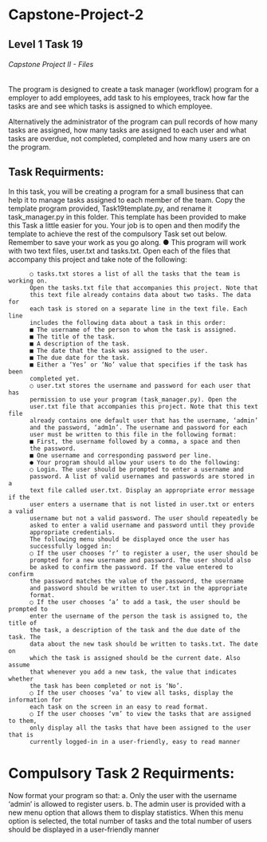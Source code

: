 # Capstone-Project-2

## Level 1 Task 19

###### Capstone Project II - Files 

The program is designed to create a task manager (workflow) program for a employer to add employees, add task to his employees, track how far the tasks are and see which tasks is assigned to which employee. 

Alternatively the administrator of the program can pull records of how many tasks are assigned, how many tasks are assigned to each user and what tasks are overdue, not completed, completed and how many users are on the program.

## Task Requirments:

In this task, you will be creating a program for a small business that can
help it to manage tasks assigned to each member of the team. Copy the
template program provided, Task19template.py, and rename it
task_manager.py in this folder. This template has been provided to make
this Task a little easier for you. Your job is to open and then modify the
template to achieve the rest of the compulsory Task set out below.
Remember to save your work as you go along.
● This program will work with two text files, user.txt and tasks.txt. Open
each of the files that accompany this project and take note of the
following:

          ○ tasks.txt stores a list of all the tasks that the team is working on.
          Open the tasks.txt file that accompanies this project. Note that
          this text file already contains data about two tasks. The data for
          each task is stored on a separate line in the text file. Each line
          includes the following data about a task in this order:
          ■ The username of the person to whom the task is assigned.
          ■ The title of the task.
          ■ A description of the task.
          ■ The date that the task was assigned to the user.
          ■ The due date for the task.
          ■ Either a ‘Yes’ or ‘No’ value that specifies if the task has been
          completed yet.
          ○ user.txt stores the username and password for each user that has
          permission to use your program (task_manager.py). Open the
          user.txt file that accompanies this project. Note that this text file
          already contains one default user that has the username, ‘admin’
          and the password, ‘adm1n’. The username and password for each
          user must be written to this file in the following format:
          ■ First, the username followed by a comma, a space and then
          the password.
          ■ One username and corresponding password per line.
          ● Your program should allow your users to do the following:
          ○ Login. The user should be prompted to enter a username and
          password. A list of valid usernames and passwords are stored in a
          text file called user.txt. Display an appropriate error message if the
          user enters a username that is not listed in user.txt or enters a valid
          username but not a valid password. The user should repeatedly be
          asked to enter a valid username and password until they provide
          appropriate credentials.
          The following menu should be displayed once the user has
          successfully logged in:
          ○ If the user chooses ‘r’ to register a user, the user should be
          prompted for a new username and password. The user should also
          be asked to confirm the password. If the value entered to confirm
          the password matches the value of the password, the username
          and password should be written to user.txt in the appropriate
          format.
          ○ If the user chooses ‘a’ to add a task, the user should be prompted to
          enter the username of the person the task is assigned to, the title of
          the task, a description of the task and the due date of the task. The
          data about the new task should be written to tasks.txt. The date on
          which the task is assigned should be the current date. Also assume
          that whenever you add a new task, the value that indicates whether
          the task has been completed or not is ‘No’.
          ○ If the user chooses ‘va’ to view all tasks, display the information for
          each task on the screen in an easy to read format.
          ○ If the user chooses ‘vm’ to view the tasks that are assigned to them,
          only display all the tasks that have been assigned to the user that is
          currently logged-in in a user-friendly, easy to read manner

# Compulsory Task 2 Requirments:

Now format your program so that:
a. Only the user with the username ‘admin’ is allowed to register
users.
b. The admin user is provided with a new menu option that allows
them to display statistics. When this menu option is selected, the
total number of tasks and the total number of users should be
displayed in a user-friendly manner

